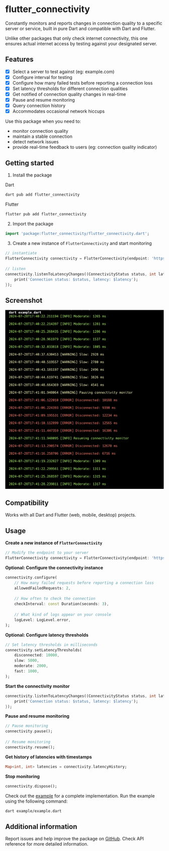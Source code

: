 # flutter_connectivity
Constantly monitors and reports changes in connection quality to a specific server or service, built in pure Dart and compatible with Dart and Flutter.

Unlike other packages that only check internet connectivity, this one ensures actual internet access by testing against your designated server.
## Features

- [x] Select a server to test against (eg: example.com)
- [x] Configure interval for testing
- [x] Configure how many failed tests before reporting a connection loss
- [x] Set latency thresholds for different connection qualities
- [x] Get notified of connection quality changes in real-time
- [x] Pause and resume monitoring
- [x] Query connection history
- [x] Accommodates occasional network hiccups

Use this package when you need to:
- monitor connection quality
- maintain a stable connection
- detect network issues
- provide real-time feedback to users (eg: connection quality indicator)

## Getting started

1. Install the package

Dart
```bash
dart pub add flutter_connectivity
```
Flutter
```bash
flutter pub add flutter_connectivity
```
2. Import the package
```dart
import 'package:flutter_connectivity/flutter_connectivity.dart';
```

3. Create a new instance of `FlutterConnectivity` and start monitoring
```dart
// instantiate
FlutterConnectivity connectivity = FlutterConnectivity(endpoint: 'https://example.com');

// listen
connectivity.listenToLatencyChanges((ConnectivityStatus status, int latency) {
    print('Connection status: $status, latency: $latency');
});
```

## Screenshot
![Screenshot](extra/screenshot.png)

## Compatibility
Works with all Dart and Flutter (web, mobile, desktop) projects.

## Usage

**Create a new instance of `FlutterConnectivity`**

```dart
// Modify the endpoint to your server
FlutterConnectivity connectivity = FlutterConnectivity(endpoint: 'https://example.com');
```

**Optional: Configure the connectivity instance**
```dart
connectivity.configure(
    // How many failed requests before reporting a connection loss
    allowedFailedRequests: 2,
    
    // How often to check the connection
    checkInterval: const Duration(seconds: 3),
    
    // What kind of logs appear on your console
    logLevel: LogLevel.error,
);
```

**Optional: Configure latency thresholds**
```dart
// Set latency thresholds in milliseconds
connectivity.setLatencyThresholds(
    disconnected: 10000,
    slow: 5000,
    moderate: 2000,
    fast: 1000,
);
```

**Start the connectivity monitor**
```dart
connectivity.listenToLatencyChanges((ConnectivityStatus status, int latency) {
    print('Connection status: $status, latency: $latency');
});
```

**Pause and resume monitoring**
```dart
// Pause monitoring
connectivity.pause();

// Resume monitoring
connectivity.resume();
```

**Get history of latencies with timestamps**
```dart
Map<int, int> latencies = connectivity.latencyHistory;
```

**Stop monitoring**
```dart
connectivity.dispose();
```

Check out the [example](example/example.dart) for a complete implementation. Run the example using the following command:
```bash
dart example/example.dart
```



## Additional information
Report issues and help improve the package on [GitHub](https://github.com/dev-kasibhatla/flutter_connectivity/issues).
Check API reference for more detailed information.
